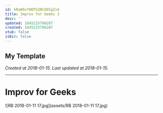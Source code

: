 ```yaml
---
id: kRaWSnfWOTG2NCUOIqZi4
title: Improv for Geeks 3
desc: ''
updated: 1645225706287
created: 1645225706287
stub: false
isDir: false
---
```

My Template
---

_Created at 2018-01-15._
_Last updated at 2018-01-15._




---

# Improv for Geeks


![RB 2018-01-11 17.jpg](assets/RB 2018-01-11 17.jpg)

